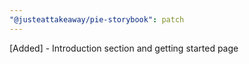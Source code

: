 ```yaml
---
"@justeattakeaway/pie-storybook": patch
---
```


[Added] - Introduction section and getting started page
